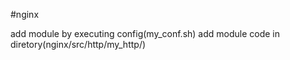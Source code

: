#nginx


add module by executing config(my_conf.sh)
add module code in diretory(nginx/src/http/my_http/)
